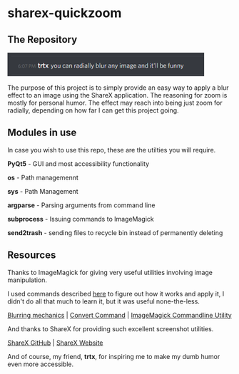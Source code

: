 # sharex-quickzoom

## The Repository

![trtx: you can radially blur any image and it'll be funny](./package/ui/images/screenshot.png)

The purpose of this project is to simply provide an easy way to apply a blur effect to an image using the ShareX application.
The reasoning for zoom is mostly for personal humor.
The effect may reach into being just zoom for radially, depending on how far I can get this project going.

## Modules in use

In case you wish to use this repo, these are the utilties you will require.

**PyQt5** - GUI and most accessibility functionality

**os** - Path managemennt

**sys** - Path Management

**argparse** - Parsing arguments from command line

**subprocess** - Issuing commands to ImageMagick

**send2trash** - sending files to recycle bin instead of permanently deleting

## Resources

Thanks to ImageMagick for giving very useful utilities involving image manipulation.

I used commands described [here](https://www.imagemagick.org/Usage/mapping/#blur) to figure out how it works and apply it, I didn't do all that much to learn it, but it was useful none-the-less.

[Blurring mechanics](https://www.imagemagick.org/Usage/mapping/#blur) | [Convert Command](https://imagemagick.org/script/convert.php) | [ImageMagick Commandline Utility](https://imagemagick.org)

And thanks to ShareX for providing such excellent screenshot utilities.

[ShareX GitHub](https://github.com/ShareX/ShareX/) | [ShareX Website](https://getsharex.com/)

And of course, my friend, **trtx**, for inspiring me to make my dumb humor even more accessible.

